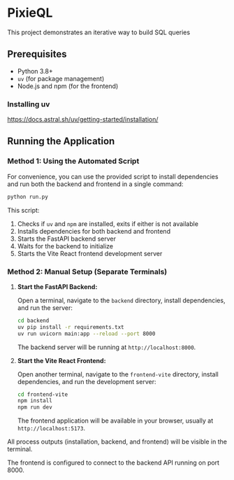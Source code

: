 # PixieQL

This project demonstrates an iterative way to build SQL queries

## Prerequisites

- Python 3.8+
- `uv` (for package management)
- Node.js and npm (for the frontend)
### Installing uv
https://docs.astral.sh/uv/getting-started/installation/

## Running the Application

### Method 1: Using the Automated Script

For convenience, you can use the provided script to install dependencies and run both the backend and frontend in a single command:

```bash
python run.py
```

This script:
1. Checks if `uv` and `npm` are installed, exits if either is not available
2. Installs dependencies for both backend and frontend
3. Starts the FastAPI backend server
4. Waits for the backend to initialize
5. Starts the Vite React frontend development server

### Method 2: Manual Setup (Separate Terminals)

1.  **Start the FastAPI Backend:**

    Open a terminal, navigate to the `backend` directory, install dependencies, and run the server:
    ```bash
    cd backend
    uv pip install -r requirements.txt
    uv run uvicorn main:app --reload --port 8000
    ```
    The backend server will be running at `http://localhost:8000`.

2.  **Start the Vite React Frontend:**

    Open another terminal, navigate to the `frontend-vite` directory, install dependencies, and run the development server:
    ```bash
    cd frontend-vite
    npm install
    npm run dev
    ```
    The frontend application will be available in your browser, usually at `http://localhost:5173`.



All process outputs (installation, backend, and frontend) will be visible in the terminal.

The frontend is configured to connect to the backend API running on port 8000.
